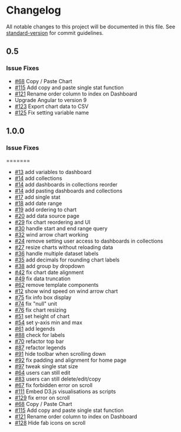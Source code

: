 # Changelog

All notable changes to this project will be documented in this file. See [standard-version](https://github.com/conventional-changelog/standard-version) for commit guidelines.

## 0.5
### Issue Fixes
* [#68](https://github.com/upfrontsystems/izinto-angular/issues/68) Copy / Paste Chart
* [#115](https://github.com/upfrontsystems/izinto-angular/issues/115) Add copy and paste single stat function
* [#121](https://github.com/upfrontsystems/izinto-angular/issues/121) Rename order column to index on Dashboard
* Upgrade Angular to version 9
* [#123](https://github.com/upfrontsystems/izinto-angular/issues/123) Export chart data to CSV
* [#125](https://github.com/upfrontsystems/izinto-angular/issues/125) Fix setting variable name


## 1.0.0

### Issue Fixes
=======
* [#13](https://github.com/upfrontsystems/izinto-angular/issues/13) add variables to dashboard
* [#14](https://github.com/upfrontsystems/izinto-angular/issues/14) add collections
* [#14](https://github.com/upfrontsystems/izinto-angular/issues/14) add dashboards in collections reorder
* [#14](https://github.com/upfrontsystems/izinto-angular/issues/14) add pasting dashboards and collections
* [#17](https://github.com/upfrontsystems/izinto-angular/issues/17) add single stat
* [#18](https://github.com/upfrontsystems/izinto-angular/issues/18) add date range
* [#19](https://github.com/upfrontsystems/izinto-angular/issues/19) add ordering to chart
* [#20](https://github.com/upfrontsystems/izinto-angular/issues/19) add data source page
* [#29](https://github.com/upfrontsystems/izinto-angular/issues/29) fix chart reordering and UI
* [#30](https://github.com/upfrontsystems/izinto-angular/issues/30) handle start and end range query
* [#32](https://github.com/upfrontsystems/izinto-angular/issues/32) wind arrow chart working
* [#24](https://github.com/upfrontsystems/izinto-angular/issues/24) remove setting user access to dashboards in collections
* [#27](https://github.com/upfrontsystems/izinto-angular/issues/27) resize charts without reloading data
* [#36](https://github.com/upfrontsystems/izinto-angular/issues/36) handle multiple dataset labels
* [#35](https://github.com/upfrontsystems/izinto-angular/issues/35) add decimals for rounding chart labels
* [#38](https://github.com/upfrontsystems/izinto-angular/issues/38) add group by dropdown
* [#42](https://github.com/upfrontsystems/izinto-angular/issues/42) fix chart date alignment
* [#49](https://github.com/upfrontsystems/izinto-angular/issues/42) fix data truncation
* [#62](https://github.com/upfrontsystems/izinto-angular/issues/42) remove template components
* [#12](https://github.com/upfrontsystems/izinto-angular/issues/12) show wind speed on wind arrow chart
* [#75](https://github.com/upfrontsystems/izinto-angular/issues/75) fix info box display
* [#74](https://github.com/upfrontsystems/izinto-angular/issues/75) fix "null" unit
* [#76](https://github.com/upfrontsystems/izinto-angular/issues/76) fix chart resizing
* [#51](https://github.com/upfrontsystems/izinto-angular/issues/51) set height of chart
* [#54](https://github.com/upfrontsystems/izinto-angular/issues/54) set y-axis min and max
* [#61](https://github.com/upfrontsystems/izinto-angular/issues/61) add legends
* [#88](https://github.com/upfrontsystems/izinto-angular/issues/88) check for labels
* [#70](https://github.com/upfrontsystems/izinto-angular/issues/70) refactor top bar
* [#87](https://github.com/upfrontsystems/izinto-angular/issues/87) refactor legends
* [#91](https://github.com/upfrontsystems/izinto-angular/issues/91) hide toolbar when scrolling down
* [#92](https://github.com/upfrontsystems/izinto-angular/issues/91) fix padding and alignment for home page
* [#97](https://github.com/upfrontsystems/izinto-angular/issues/97) tweak single stat size
* [#64](https://github.com/upfrontsystems/izinto-angular/issues/64) users can still edit
* [#83](https://github.com/upfrontsystems/izinto-angular/issues/83) users can still delete/edit/copy
* [#67](https://github.com/upfrontsystems/izinto-angular/issues/67) fix forbidden error on scroll
* [#111](https://github.com/upfrontsystems/izinto-angular/issues/67) Embed D3.js visualisations as scripts
* [#129](https://github.com/upfrontsystems/izinto-angular/issues/67) fix error on scroll
* [#68](https://github.com/upfrontsystems/izinto-angular/issues/68) Copy / Paste Chart
* [#115](https://github.com/upfrontsystems/izinto-angular/issues/115) Add copy and paste single stat function
* [#121](https://github.com/upfrontsystems/izinto-angular/issues/121) Rename order column to index on Dashboard
* [#128](https://github.com/upfrontsystems/izinto-angular/issues/128) Hide fab icons on scroll
